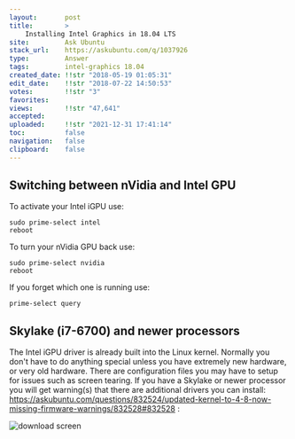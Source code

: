 ```yaml
---
layout:       post
title:        >
    Installing Intel Graphics in 18.04 LTS
site:         Ask Ubuntu
stack_url:    https://askubuntu.com/q/1037926
type:         Answer
tags:         intel-graphics 18.04
created_date: !!str "2018-05-19 01:05:31"
edit_date:    !!str "2018-07-22 14:50:53"
votes:        !!str "3"
favorites:    
views:        !!str "47,641"
accepted:     
uploaded:     !!str "2021-12-31 17:41:14"
toc:          false
navigation:   false
clipboard:    false
---
```


## Switching between nVidia and Intel GPU

To activate your Intel iGPU use:

``` 
sudo prime-select intel
reboot

```

To turn your nVidia GPU back use:

``` 
sudo prime-select nvidia
reboot

```

If you forget which one is running use:

``` 
prime-select query

```


## Skylake (i7-6700) and newer processors

The Intel iGPU driver is already built into the Linux kernel. Normally you don't have to do anything special unless you have extremely new hardware, or very old hardware. There are configuration files you may have to setup for issues such as screen tearing. If you have a Skylake or newer processor you will get warning(s) that there are additional drivers you can install: https://askubuntu.com/questions/832524/updated-kernel-to-4-8-now-missing-firmware-warnings/832528#832528 :

![download screen][1]


  [1]: https://i.stack.imgur.com/PzEm6.png
